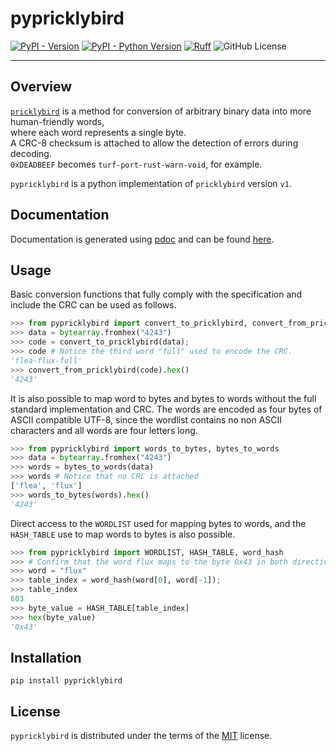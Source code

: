 # pypricklybird

[![PyPI - Version](https://img.shields.io/pypi/v/pypricklybird.svg)](https://pypi.org/project/pypricklybird)
[![PyPI - Python Version](https://img.shields.io/pypi/pyversions/pypricklybird.svg)](https://pypi.org/project/pypricklybird)
[![Ruff](https://img.shields.io/endpoint?url=https://raw.githubusercontent.com/astral-sh/ruff/main/assets/badge/v2.json)](https://github.com/astral-sh/ruff)
![GitHub License](https://img.shields.io/github/license/ndornseif/pypricklybird)

-----

## Overview 

[`pricklybird`](https://github.com/ndornseif/pricklybird) is a method for conversion of 
arbitrary binary data into more human-friendly words,  
where each word represents a single byte.  
A CRC-8 checksum is attached to allow the detection of errors during decoding.  
`0xDEADBEEF` becomes `turf-port-rust-warn-void`, for example.  

`pypricklybird` is a python implementation of `pricklybird` version `v1`.


## Documentation

Documentation is generated using [pdoc](https://pdoc.dev/) and can be found [here](https://ndornseif.github.io/pypricklybird/).

## Usage

Basic conversion functions that fully comply with the specification and 
include the CRC can be used as follows.

```python
>>> from pypricklybird import convert_to_pricklybird, convert_from_pricklybird
>>> data = bytearray.fromhex("4243")
>>> code = convert_to_pricklybird(data);
>>> code # Notice the third word "full" used to encode the CRC.
'flea-flux-full'
>>> convert_from_pricklybird(code).hex()
'4243'
```

It is also possible to map word to bytes and bytes to words without the 
full standard implementation and CRC.
The words are encoded as four bytes of ASCII compatible UTF-8, 
since the wordlist contains no non ASCII characters and all words are four letters long.

```python
>>> from pypricklybird import words_to_bytes, bytes_to_words
>>> data = bytearray.fromhex("4243")
>>> words = bytes_to_words(data)
>>> words # Notice that no CRC is attached
['flea', 'flux']
>>> words_to_bytes(words).hex()
'4243'
```

Direct access to the `WORDLIST` used for mapping bytes to words, 
and the `HASH_TABLE` use to map words to bytes is also possible.

```python
>>> from pypricklybird import WORDLIST, HASH_TABLE, word_hash
>>> # Confirm that the word flux maps to the byte 0x43 in both directions.
>>> word = "flux"
>>> table_index = word_hash(word[0], word[-1]);
>>> table_index
603
>>> byte_value = HASH_TABLE[table_index]
>>> hex(byte_value)
'0x43'
```
## Installation

```console
pip install pypricklybird
```

## License

`pypricklybird` is distributed under the terms of the [MIT](https://spdx.org/licenses/MIT.html) license.
